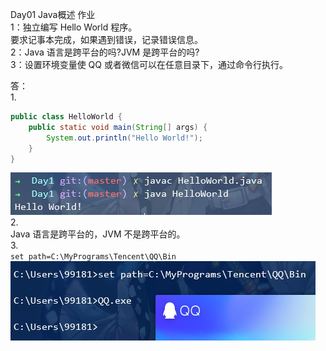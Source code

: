 Day01 Java概述
作业  
1：独立编写 Hello World 程序。  
要求记事本完成，如果遇到错误，记录错误信息。  
2：Java 语言是跨平台的吗?JVM 是跨平台的吗?  
3：设置环境变量使 QQ 或者微信可以在任意目录下，通过命令行执行。

答：  
1.  
```java
public class HelloWorld {
    public static void main(String[] args) {
        System.out.println("Hello World!");
    }
}
```  
![Q1](./Q1.png)    
2.  
Java 语言是跨平台的，JVM 不是跨平台的。  
3.  
`set path=C:\MyPrograms\Tencent\QQ\Bin`  
![Q3](./Q3.png)